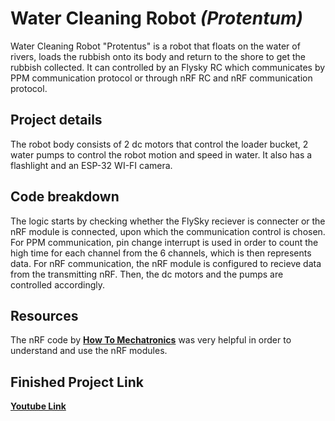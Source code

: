 # Water Cleaning Robot _(Protentum)_
Water Cleaning Robot "Protentus" is a robot that floats on the water of rivers, loads the rubbish onto its body and return to the shore to get the rubbish collected.
It can controlled by an Flysky RC which communicates by PPM communication protocol or through nRF RC and nRF communication protocol.

## Project details
The robot body consists of 2 dc motors that control the loader bucket, 2 water pumps to control the robot motion and speed in water.
It also has a flashlight and an ESP-32 WI-FI camera.

## Code breakdown
The logic starts by checking whether the FlySky reciever is connecter or the nRF module is connected, upon which the communication control is chosen.
For PPM communication, pin change interrupt is used in order to count the high time for each channel from the 6 channels, which is then represents data.
For nRF communication, the nRF module is configured to recieve data from the transmitting nRF.
Then, the dc motors and the pumps are controlled accordingly.

## Resources
The nRF code by [**How To Mechatronics**](https://howtomechatronics.com/projects/diy-arduino-rc-transmitter/) was very helpful in order to understand and use the nRF modules.

## Finished Project Link
[**Youtube Link**](https://www.youtube.com/watch?v=fF1-DkRU6WY)

